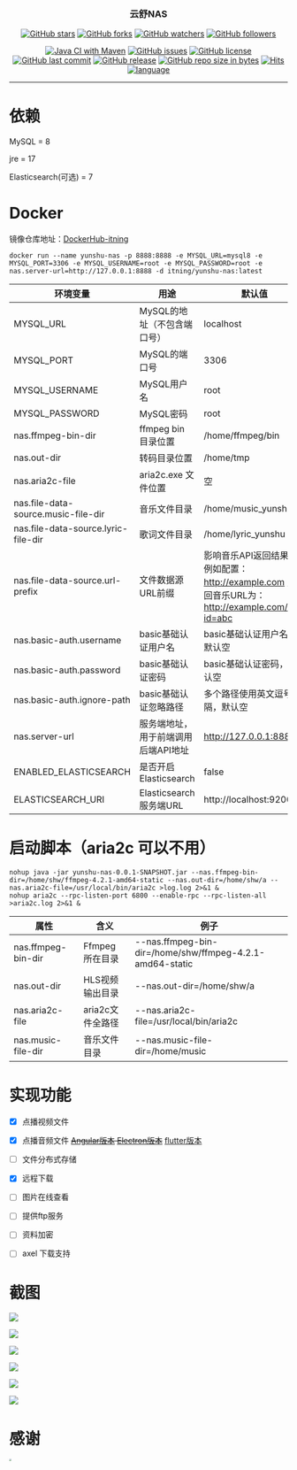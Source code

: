<h3 align="center">云舒NAS</h3>
<div align="center">

[![GitHub stars](https://img.shields.io/github/stars/itning/yunshu-nas.svg?style=social&label=Stars)](https://github.com/itning/yunshu-nas/stargazers)
[![GitHub forks](https://img.shields.io/github/forks/itning/yunshu-nas.svg?style=social&label=Fork)](https://github.com/itning/yunshu-nas/network/members)
[![GitHub watchers](https://img.shields.io/github/watchers/itning/yunshu-nas.svg?style=social&label=Watch)](https://github.com/itning/yunshu-nas/watchers)
[![GitHub followers](https://img.shields.io/github/followers/itning.svg?style=social&label=Follow)](https://github.com/itning?tab=followers)


</div>

<div align="center">

[![Java CI with Maven](https://github.com/itning/yunshu-nas/actions/workflows/maven.yml/badge.svg)](https://github.com/itning/yunshu-nas/actions/workflows/maven.yml)
[![GitHub issues](https://img.shields.io/github/issues/itning/yunshu-nas.svg)](https://github.com/itning/yunshu-nas/issues)
[![GitHub license](https://img.shields.io/github/license/itning/yunshu-nas.svg)](https://github.com/itning/yunshu-nas/blob/master/LICENSE)
[![GitHub last commit](https://img.shields.io/github/last-commit/itning/yunshu-nas.svg)](https://github.com/itning/yunshu-nas/commits)
[![GitHub release](https://img.shields.io/github/release/itning/yunshu-nas.svg)](https://github.com/itning/yunshu-nas/releases)
[![GitHub repo size in bytes](https://img.shields.io/github/repo-size/itning/yunshu-nas.svg)](https://github.com/itning/yunshu-nas)
[![Hits](https://hitcount.itning.top?u=itning&r=yunshu-nas)](https://github.com/itning/hit-count)
[![language](https://img.shields.io/badge/language-JAVA-green.svg)](https://github.com/itning/yunshu-nas)

</div>

---

# 依赖

MySQL = 8

jre = 17

Elasticsearch(可选) = 7

# Docker

镜像仓库地址：[DockerHub-itning](https://hub.docker.com/r/itning/yunshu-nas/tags?page=1&ordering=last_updated)

```shell script
docker run --name yunshu-nas -p 8888:8888 -e MYSQL_URL=mysql8 -e MYSQL_PORT=3306 -e MYSQL_USERNAME=root -e MYSQL_PASSWORD=root -e nas.server-url=http://127.0.0.1:8888 -d itning/yunshu-nas:latest
```

| 环境变量                                | 用途                  | 默认值                                                                          |
|-------------------------------------|---------------------|------------------------------------------------------------------------------|
| MYSQL_URL                           | MySQL的地址（不包含端口号）    | localhost                                                                    |
| MYSQL_PORT                          | MySQL的端口号           | 3306                                                                         |
| MYSQL_USERNAME                      | MySQL用户名            | root                                                                         |
| MYSQL_PASSWORD                      | MySQL密码             | root                                                                         |
| nas.ffmpeg-bin-dir                  | ffmpeg bin 目录位置     | /home/ffmpeg/bin                                                             |
| nas.out-dir                         | 转码目录位置              | /home/tmp                                                                    |
| nas.aria2c-file                     | aria2c.exe 文件位置     | 空                                                                            |
| nas.file-data-source.music-file-dir | 音乐文件目录              | /home/music_yunshu                                                           |
| nas.file-data-source.lyric-file-dir | 歌词文件目录              | /home/lyric_yunshu                                                           |
| nas.file-data-source.url-prefix     | 文件数据源URL前缀          | 影响音乐API返回结果，例如配置：http://example.com 则返回音乐URL为：http://example.com/file?id=abc |
| nas.basic-auth.username             | basic基础认证用户名        | basic基础认证用户名，默认空                                                             |
| nas.basic-auth.password             | basic基础认证密码         | basic基础认证密码，默认空                                                              |
| nas.basic-auth.ignore-path          | basic基础认证忽略路径       | 多个路径使用英文逗号分隔，默认空                                                             |
| nas.server-url                      | 服务端地址，用于前端调用后端API地址 | http://127.0.0.1:8888                                                        |
| ENABLED_ELASTICSEARCH               | 是否开启Elasticsearch   | false                                                                        |
| ELASTICSEARCH_URI                   | Elasticsearch服务端URL | http://localhost:9200                                         |

# 启动脚本（aria2c 可以不用）

```shell script
nohup java -jar yunshu-nas-0.0.1-SNAPSHOT.jar --nas.ffmpeg-bin-dir=/home/shw/ffmpeg-4.2.1-amd64-static --nas.out-dir=/home/shw/a --nas.aria2c-file=/usr/local/bin/aria2c >log.log 2>&1 &
nohup aria2c --rpc-listen-port 6800 --enable-rpc --rpc-listen-all >aria2c.log 2>&1 &
```
| 属性               | 含义             | 例子                                                     |
| ------------------ | ---------------- | -------------------------------------------------------- |
| nas.ffmpeg-bin-dir | Ffmpeg 所在目录  | --nas.ffmpeg-bin-dir=/home/shw/ffmpeg-4.2.1-amd64-static |
| nas.out-dir        | HLS视频输出目录  | --nas.out-dir=/home/shw/a                                |
| nas.aria2c-file    | aria2c文件全路径 | --nas.aria2c-file=/usr/local/bin/aria2c                  |
| nas.music-file-dir | 音乐文件目录 | --nas.music-file-dir=/home/music           |

# 实现功能
- [X] 点播视频文件

- [X] 点播音频文件 ~~[Angular版本](https://github.com/itning/YunShuMusicClient) [Electron版本](https://github.com/itning/YunShuMusicClientElectron)~~ [flutter版本](https://github.com/itning/yunshu_music)

- [ ] 文件分布式存储

- [X] 远程下载

- [ ] 图片在线查看

- [ ] 提供ftp服务

- [ ] 资料加密

- [ ] axel 下载支持

# 截图

![](https://raw.githubusercontent.com/itning/yunshu-nas/master/pic/a.png)

![](https://raw.githubusercontent.com/itning/yunshu-nas/master/pic/b.png)

![](https://raw.githubusercontent.com/itning/yunshu-nas/master/pic/c.png)

![](https://raw.githubusercontent.com/itning/yunshu-nas/master/pic/d.png)

![](https://raw.githubusercontent.com/itning/yunshu-nas/master/pic/e.png)

![](https://raw.githubusercontent.com/itning/yunshu-nas/master/pic/f.png)

# 感谢

<img src="https://raw.githubusercontent.com/itning/yunshu-nas/master/pic/jetbrains.png" style="zoom: 25%;" />
